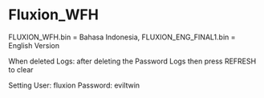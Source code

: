 # Fluxion_WFH
FLUXION_WFH.bin = Bahasa Indonesia,
FLUXION_ENG_FINAL1.bin = English Version

When deleted Logs: after deleting the Password Logs then press REFRESH to clear

Setting User: fluxion Password: eviltwin
